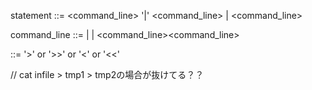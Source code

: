 statement		::=	<command_line> '|' <command_line>
				|	<command_line>

command_line	::=	<command>
				|	<command> <redirect> <file>
				|	<command_line><command_line>

<redirect>		::=	'>' or '>>' or '<' or '<<'


// cat infile > tmp1 > tmp2の場合が抜けてる？？
